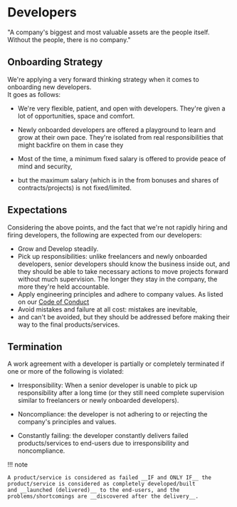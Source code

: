 # Developers

"A company's biggest and most valuable assets are the people itself. Without the people, there is no company."

## Onboarding Strategy

We're applying a very forward thinking strategy when it comes to onboarding new developers. <br> It goes as follows: 

* We're very flexible, patient, and open with developers. 
They're given a lot of opportunities, space and comfort.

* Newly onboarded developers are offered a playground to learn and grow at their own pace. 
They're isolated from real responsibilities that might backfire on them in case they

* Most of the time, a minimum fixed salary is offered to provide peace of mind and security, 
* but the maximum salary (which is in the from bonuses and shares of contracts/projects) is not fixed/limited.

## Expectations

Considering the above points, and the fact that we're not rapidly hiring and firing developers, 
the following are expected from our developers:

* Grow and Develop steadily.
* Pick up responsibilities: unlike freelancers and newly onboarded developers, 
senior developers should know the business inside out, 
and they should be able to take necessary actions to move projects forward without much supervision. 
The longer they stay in the company, the more they're held accountable.
* Apply engineering principles and adhere to company values. As listed on our [Code of Conduct](/about/Code-of-Conduct)
* Avoid mistakes and failure at all cost: mistakes are inevitable, 
* and can't be avoided, but they should be addressed before making their way to the final products/services.

## Termination

A work agreement with a developer is partially or completely terminated if one or more of the following is violated:

* Irresponsibility: When a senior developer is unable to pick up responsibility after a long time 
(or they still need complete supervision similar to freelancers or newly onboarded developers).

* Noncompliance: the developer is not adhering to or rejecting the company's principles and values.

* Constantly failing: the developer constantly delivers failed products/services to end-users due to irresponsibility and noncompliance.


!!! note 

    A product/service is considered as failed __IF and ONLY IF__ the product/service is considered as completely developed/built 
    and __launched (delivered)__ to the end-users, and the problems/shortcomings are __discovered after the delivery__.